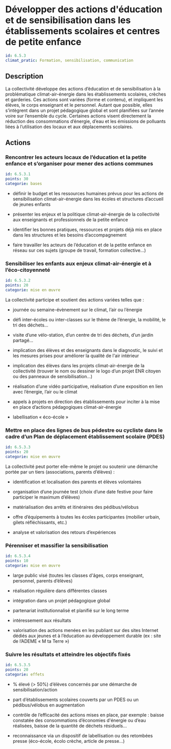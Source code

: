 # Développer des actions d'éducation et de sensibilisation dans les établissements scolaires et centres de petite enfance
```yaml
id: 6.5.3
climat_pratic: Formation, sensibilisation, communication
```
## Description
La collectivité développe des actions d’éducation et de sensibilisation à la problématique climat-air-énergie dans les établissements scolaires, crèches et garderies. Ces actions sont variées (forme et contenu), et impliquent les élèves, le corps enseignant et le personnel. Autant que possible, elles s’intègrent dans un projet pédagogique global et sont planifiées sur l’année voire sur l’ensemble du cycle. Certaines actions visent directement la réduction des consommations d’énergie, d’eau et les émissions de polluants liées à l’utilisation des locaux et aux déplacements scolaires.



## Actions
### Rencontrer les acteurs locaux de l’éducation et la petite enfance et s’organiser pour mener des actions communes
```yaml
id: 6.5.3.1
points: 30
categorie: bases
```
- définir le budget et les ressources humaines prévus pour les actions de sensibilisation climat-air-énergie dans les écoles et structures d’accueil de jeunes enfants

- présenter les enjeux et la politique climat-air-énergie de la collectivité aux enseignants et professionnels de la petite enfance

- identifier les bonnes pratiques, ressources et projets déjà mis en place dans les structures et les besoins d’accompagnement

- faire travailler les acteurs de l’éducation et de la petite enfance en réseau sur ces sujets (groupe de travail, formation collective…)






### Sensibiliser les enfants aux enjeux climat-air-énergie et à l’éco-citoyenneté
```yaml
id: 6.5.3.2
points: 20
categorie: mise en œuvre
```
La collectivité participe et soutient des actions variées telles que :

- journée ou semaine-évènement sur le climat, l’air ou l’énergie

- défi inter-écoles ou inter-classes sur le thème de l’énergie, la mobilité, le tri des déchets…

- visite d’une vélo-station, d’un centre de tri des déchets, d’un jardin partagé…

- implication des élèves et des enseignants dans le diagnostic, le suivi et les mesures prises pour améliorer la qualité de l'air intérieur

- implication des élèves dans les projets climat-air-énergie de la collectivité (trouver le nom ou dessiner le logo d’un projet ENR citoyen ou des panneaux de sensibilisation…)

- réalisation d’une vidéo participative, réalisation d’une exposition en lien avec l’énergie, l’air ou le climat

- appels à projets en direction des établissements pour inciter à la mise en place d’actions pédagogiques climat-air-énergie

- labellisation « éco-école »




### Mettre en place des lignes de bus pédestre ou cycliste dans le cadre d’un Plan de déplacement établissement scolaire (PDES)
```yaml
id: 6.5.3.3
points: 20
categorie: mise en œuvre
```
La collectivité peut porter elle-même le projet ou soutenir une démarche portée par un tiers (associations, parents d’élèves) :

- identification et localisation des parents et élèves volontaires

- organisation d’une journée test (choix d’une date festive pour faire participer le maximum d’élèves)

- matérialisation des arrêts et itinéraires des pédibus/vélobus

- offre d’équipements à toutes les écoles participantes (mobilier urbain, gilets réfléchissants, etc.)

- analyse et valorisation des retours d’expériences




### Pérenniser et massifier la sensibilisation
```yaml
id: 6.5.3.4
points: 10
categorie: mise en œuvre
```
- large public visé (toutes les classes d'âges, corps enseignant, personnel, parents d’élèves)

- réalisation régulière dans différentes classes

- intégration dans un projet pédagogique global

- partenariat institutionnalisé et planifié sur le long terme

- intéressement aux résultats

- valorisation des actions menées en les publiant sur des sites Internet dédiés aux jeunes et à l’éducation au développement durable (ex : site de l’ADEME « M ta Terre »)






### Suivre les résultats et atteindre les objectifs fixés
```yaml
id: 6.5.3.5
points: 20
categorie: effets
```
- % élevé (> 50%) d’élèves concernés par une démarche de sensibilisation/action

- part d’établissements scolaires couverts par un PDES ou un pédibus/vélobus en augmentation

- contrôle de l’efficacité des actions mises en place, par exemple : baisse constatée des consommations d’économies d'énergie ou d’eau réalisées, baisse de la quantité de déchets résiduels…

- reconnaissance via un dispositif de labellisation ou des retombées presse (éco-école, écolo crèche, article de presse…)



























